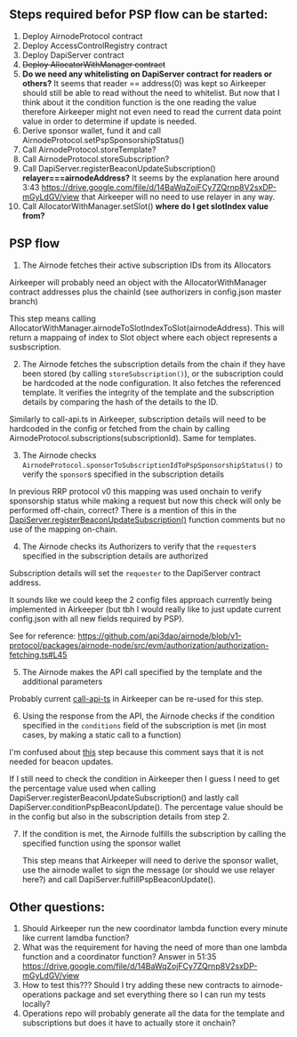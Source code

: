 ## Steps required befor PSP flow can be started:

1. Deploy AirnodeProtocol contract
1. Deploy AccessControlRegistry contract
1. Deploy DapiServer contract
1. ~~Deploy AllocatorWithManager contract~~
1. **Do we need any whitelisting on DapiServer contract for readers or others?** It seems that reader == address(0) was
   kept so Airkeeper should still be able to read without the need to whitelist. But now that I think about it the
   condition function is the one reading the value therefore Airkeeper might not even need to read the current data
   point value in order to determine if update is needed.
1. Derive sponsor wallet, fund it and call AirnodeProtocol.setPspSponsorshipStatus()
1. Call AirnodeProtocol.storeTemplate?
1. Call AirnodeProtocol.storeSubscription?
1. Call DapiServer.registerBeaconUpdateSubscription() **relayer===airnodeAddress?** It seems by the explanation here
   around 3:43 https://drive.google.com/file/d/14BaWqZojFCy7ZQrnp8V2sxDP-mGyLdGV/view that Airkeeper will no need to use
   relayer in any way.
1. Call AllocatorWithManager.setSlot() **where do I get slotIndex value from?**

## PSP flow

1. The Airnode fetches their active subscription IDs from its Allocators

Airkeeper will probably need an object with the AllocatorWithManager contract addresses plus the chainId (see
authorizers in config.json master branch)

This step means calling AllocatorWithManager.airnodeToSlotIndexToSlot(airnodeAddress). This will return a mappaing of
index to Slot object where each object represents a susbscription.

2. The Airnode fetches the subscription details from the chain if they have been stored (by calling
   `storeSubscription()`), or the subscription could be hardcoded at the node configuration. It also fetches the
   referenced template. It verifies the integrity of the template and the subscription details by comparing the hash of
   the details to the ID.

Similarly to call-api.ts in Airkeeper, subscription details will need to be hardcoded in the config or fetched from the
chain by calling AirnodeProtocol.subscriptions(subscriptionId). Same for templates.

3. The Airnode checks `AirnodeProtocol.sponsorToSubscriptionIdToPspSponsorshipStatus()` to verify the `sponsor`s
   specified in the subscription details

In previous RRP protocol v0 this mapping was used onchain to verify sponsorship status while making a request but now
this check will only be performed off-chain, correct? There is a mention of this in the
[DapiServer.registerBeaconUpdateSubscription()](https://github.com/api3dao/airnode/blob/v1-protocol/packages/airnode-protocol-v1/contracts/dapis/DapiServer.sol#L250-L252)
function comments but no use of the mapping on-chain.

4. The Airnode checks its Authorizers to verify that the `requester`s specified in the subscription details are
   authorized

Subscription details will set the `requester` to the DapiServer contract address.

It sounds like we could keep the 2 config files approach currently being implemented in Airkeeper (but tbh I would
really like to just update current config.json with all new fields required by PSP).

See for reference:
https://github.com/api3dao/airnode/blob/v1-protocol/packages/airnode-node/src/evm/authorization/authorization-fetching.ts#L45

5. The Airnode makes the API call specified by the template and the additional parameters

Probably current
[call-api-ts](https://github.com/api3dao/airkeeper/blob/main/src/api/call-api.ts) in
Airkeeper can be re-used for this step.

6. Using the response from the API, the Airnode checks if the condition specified in the `conditions` field of the
   subscription is met (in most cases, by making a static call to a function)

I'm confused about
[this](https://github.com/api3dao/airnode/blob/v1-protocol/packages/airnode-protocol-v1/contracts/dapis/DapiServer.sol#L20-L23)
step because this comment says that it is not needed for beacon updates.

If I still need to check the condition in Airkeeper then I guess I need to get the percentage value used when calling
DapiServer.registerBeaconUpdateSubscription() and lastly call DapiServer.conditionPspBeaconUpdate(). The percentage
value should be in the config but also in the subscription details from step 2.

7. If the condition is met, the Airnode fulfills the subscription by calling the specified function using the sponsor
   wallet

   This step means that Airkeeper will need to derive the sponsor wallet, use the airnode wallet to sign the message (or
   should we use relayer here?) and call DapiServer.fulfillPspBeaconUpdate().

## Other questions:

1. Should Airkeeper run the new coordinator lambda function every minute like current lamdba function?
1. What was the requirement for having the need of more than one lambda function and a coordinator function? Answer in
   51:35 https://drive.google.com/file/d/14BaWqZojFCy7ZQrnp8V2sxDP-mGyLdGV/view
1. How to test this??? Should I try adding these new contracts to airnode-operations package and set everything there so
   I can run my tests locally?
1. Operations repo will probably generate all the data for the template and subscriptions but does it have to actually
   store it onchain?
